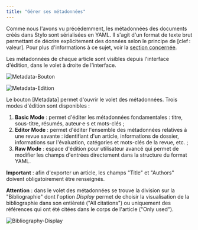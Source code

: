 ```yaml
---
title: "Gérer ses métadonnées"
---
```


Comme nous l'avons vu précédemment, les métadonnées des documents créés dans Stylo sont sérialisées en YAML.
Il s'agit d'un format de texte brut permettant de décrire explicitement des données selon le principe de [clef : valeur].
Pour plus d'informations à ce sujet, voir la [section concernée](/fr/syntaxe-yaml).

Les métadonnées de chaque article sont visibles depuis l'interface d'édition, dans le volet à droite de l'interface.

![Metadata-Bouton](/uploads/images/Metadata-Bouton-V2.PNG)

![Metadata-Edition](/uploads/images/Metadata-Edition-V2.PNG)

Le bouton [Metadata] permet d'ouvrir le volet des métadonnées. Trois modes d'édition sont disponibles :

1. **Basic Mode** : permet d'éditer les métadonnées fondamentales : titre, sous-titre, résumés, auteur·e·s et mots-clés ;
2. **Editor Mode** : permet d'éditer l'ensemble des métadonnées relatives à une revue savante : identifiant d'un article, informations de dossier, informations sur l'évaluation, catégories et mots-clés de la revue, etc. ;
3. **Raw Mode** : espace d'édition pour utilisateur avancé qui permet de modifier les champs d'entrées directement dans la structure du format YAML.

**Important** : afin d'exporter un article, les champs "Title" et "Authors" doivent obligatoirement être renseignés.

**Attention** : dans le volet des métadonnées se trouve la division sur la "Bibliographie" dont l'option *Display* permet de choisir la visualisation de la bibliographie dans son entièreté ("All citations") ou uniquement des références qui ont été citées dans le corps de l'article ("Only used"). 

![Bibliography-Display](/uploads/images/Bibliography-Display-V2.PNG)
